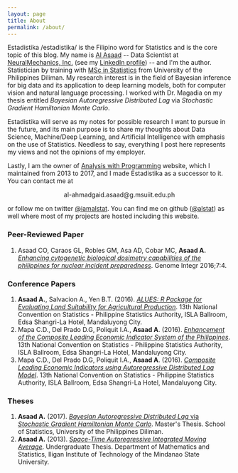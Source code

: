 ```yaml
---
layout: page
title: About
permalink: /about/
---
```

Estadistika /estadistika/ is the Filipino word for Statistics and is the core topic of this blog. My name is <a href="https://alstat.github.io/" target="_blank">Al Asaad</a> -- 
Data Scientist at <a href="http://neuralmechanics.net/" target="_blank">NeuralMechanics, Inc.</a> 
(see my <a href="https://www.linkedin.com/in/al-ahmadgaid-asaad-68613a44/" target="_blank">LinkedIn profile</a>) --
and I'm the author. Statistician by training with <a href="http://www.stat.upd.edu.ph/" target="_blank">MSc in Statistics</a> from University of the Philippines Diliman. My research interest is in the field of Bayesian inference for big data and its application to deep learning models, both for computer vision and natural language processing. I worked with Dr. Magadia on my thesis entitled *Bayesian Autoregressive Distributed Lag* via *Stochastic Gradient Hamiltonian Monte Carlo*.

Estadistika will serve as my notes for possible research I want to pursue in the future, and its main purpose is to share my thoughts about Data Science, Machine/Deep Learning, and Artificial Intelligence with emphasis on the use of Statistics. Needless to say, everything I post here represents my views and not the opinions of my employer.

Lastly, I am the owner of <a href="http://alstatr.blogspot.com/" target="_blank">Analysis with Programming</a> website, which I maintained from 2013 to 2017, and I made Estadistika as a successor to it. You can contact me at 

<center>al-ahmadgaid.asaad@g.msuiit.edu.ph</center>

or follow me on twitter <a href="https://twitter.com/iamalstat" target="_blank">@iamalstat</a>. You can find me on github (<a href="https://github.com/alstat" target="_blank">@alstat</a>) as well where most of my projects are hosted including this website.

### Peer-Reviewed Paper
1. Asaad  CO, Caraos  GL, Robles GM, Asa AD, Cobar MC, **Asaad A.** <a href="https://www.ncbi.nlm.nih.gov/pmc/articles/PMC5292908/">*Enhancing cytogenetic biological dosimetry capabilities of the philippines for nuclear incident preparedness*</a>. Genome Integr 2016;7:4.

### Conference Papers
1. **Asaad A.**, Salvacion A., Yen B.T. (2016). <a href="https://drive.google.com/file/d/1S_HrUPQokjhIGzvdU-1Ec-sHiLzj_WVQ/view?usp=sharing" target="_blank">*ALUES: R Package for Evaluating Land Suitability for Agricultural Production*</a>. 13th National Convention on Statistics - Philippine Statistics Authority, ISLA Ballroom, Edsa Shangri-La Hotel, Mandaluyong City.
2. Mapa C.D., Del Prado D.G, Poliquit I.A., **Asaad A**. (2016). <a href="https://drive.google.com/file/d/1d4JsfLRXjV6f7jt2yRH92eWViRUKNBYp/view?usp=sharing" target="_blank">*Enhancement of the Composite Leading Economic Indicator System of the Philippines*</a>. 13th National Convention on Statistics - Philippine Statistics Authority, ISLA Ballroom, Edsa Shangri-La Hotel, Mandaluyong City.
3. Mapa C.D., Del Prado D.G, Poliquit I.A., **Asaad A**. (2016). <a href="https://drive.google.com/file/d/1x9sV0LPm1qRongko21vQr_xRNrWC16np/view?usp=sharing" target="_blank">*Composite Leading Economic Indicators using Autoregressive Distributed Lag Model*</a>. 13th National Convention on Statistics - Philippine Statistics Authority, ISLA Ballroom, Edsa Shangri-La Hotel, Mandaluyong City.

### Theses
1. **Asaad A.** (2017). <a href="https://drive.google.com/file/d/1ZBC0s5uJJ_Aclo7CZWLrTQu26omRpfc4/view?usp=sharing" target="_blank">*Bayesian Autoregressive Distributed Lag* via *Stochastic Gradient Hamiltonian Monte Carlo*</a>. Master's Thesis. School of Statistics, University of the Philippines Diliman.
2. **Asaad A.** (2013). <a href="https://drive.google.com/file/d/1wJu5bWYuXzfxtlXTe46NzU94aBQDqJka/view?usp=sharing" target="_blank">*Space-Time Autoregressive Integrated Moving Average*</a>. Undergraduate Thesis. Department of Mathematics and Statistics, Iligan Institute of Technology of the Mindanao State University.